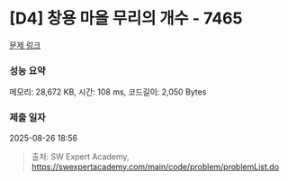 # [D4] 창용 마을 무리의 개수 - 7465 

[문제 링크](https://swexpertacademy.com/main/code/problem/problemDetail.do?contestProbId=AWngfZVa9XwDFAQU) 

### 성능 요약

메모리: 28,672 KB, 시간: 108 ms, 코드길이: 2,050 Bytes

### 제출 일자

2025-08-26 18:56



> 출처: SW Expert Academy, https://swexpertacademy.com/main/code/problem/problemList.do